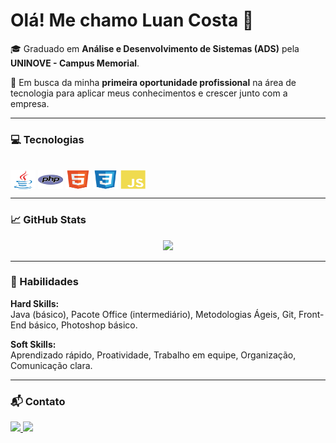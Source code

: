 # Olá! Me chamo Luan Costa 👋

🎓 Graduado em **Análise e Desenvolvimento de Sistemas (ADS)** pela **UNINOVE - Campus Memorial**.

💼 Em busca da minha **primeira oportunidade profissional** na área de tecnologia para aplicar meus conhecimentos e crescer junto com a empresa.

---

### 💻 Tecnologias

<div style="display: inline_block"><br>
 
  <img align="center" alt="Java" height="30" width="40" src="https://raw.githubusercontent.com/devicons/devicon/master/icons/java/java-original.svg">

  <img align="center" alt="PHP" height="30" width="40" src="https://raw.githubusercontent.com/devicons/devicon/master/icons/php/php-original.svg">
 
  <img align="center" alt="HTML" height="30" width="40" src="https://raw.githubusercontent.com/devicons/devicon/master/icons/html5/html5-original.svg">
 
  <img align="center" alt="CSS" height="30" width="40" src="https://raw.githubusercontent.com/devicons/devicon/master/icons/css3/css3-original.svg">

  <img align="center" alt="JavaScript" height="30" width="40" src="https://raw.githubusercontent.com/devicons/devicon/master/icons/javascript/javascript-plain.svg">
</div>

---

### 📈 GitHub Stats

<div align="center">
  
  <img height="160em" src="https://github-readme-stats.vercel.app/api/top-langs/?username=luanc210&layout=compact&theme=dark"/>
</div>

---

### 🧠 Habilidades

**Hard Skills:**  
Java (básico), Pacote Office (intermediário), Metodologias Ágeis, Git, Front-End básico, Photoshop básico.

**Soft Skills:**  
Aprendizado rápido, Proatividade, Trabalho em equipe, Organização, Comunicação clara.

---

### 📬 Contato

<a href="https://www.linkedin.com/in/luan-costa-8b892815b/" target="_blank">
  <img src="https://img.shields.io/badge/LinkedIn-0077B5?style=for-the-badge&logo=linkedin&logoColor=white">
</a>
<a href="mailto:luancostaspereira@gmail.com" target="_blank">
  <img src="https://img.shields.io/badge/Gmail-D14836?style=for-the-badge&logo=gmail&logoColor=white">
</a>
